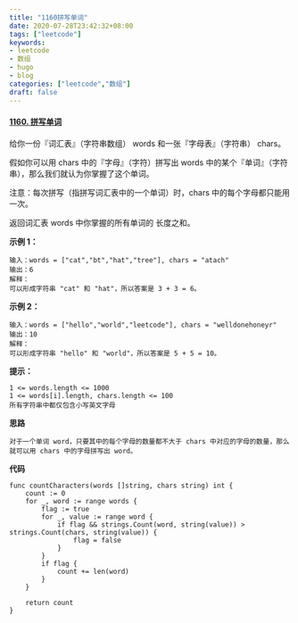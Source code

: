 ```yaml
---
title: "1160拼写单词"
date: 2020-07-28T23:42:32+08:00
tags: ["leetcode"]
keywords: 
- leetcode
- 数组
- hugo
- blog
categories: ["leetcode","数组"]
draft: false
---
```


#### [1160. 拼写单词](https://leetcode-cn.com/problems/find-words-that-can-be-formed-by-characters/)

给你一份『词汇表』（字符串数组） words 和一张『字母表』（字符串） chars。

假如你可以用 chars 中的『字母』（字符）拼写出 words 中的某个『单词』（字符串），那么我们就认为你掌握了这个单词。

注意：每次拼写（指拼写词汇表中的一个单词）时，chars 中的每个字母都只能用一次。

返回词汇表 words 中你掌握的所有单词的 长度之和。

 

**示例 1：**

```
输入：words = ["cat","bt","hat","tree"], chars = "atach"
输出：6
解释： 
可以形成字符串 "cat" 和 "hat"，所以答案是 3 + 3 = 6。
```


**示例 2：**

```
输入：words = ["hello","world","leetcode"], chars = "welldonehoneyr"
输出：10
解释：
可以形成字符串 "hello" 和 "world"，所以答案是 5 + 5 = 10。
```

**提示：**

```
1 <= words.length <= 1000
1 <= words[i].length, chars.length <= 100
所有字符串中都仅包含小写英文字母
```



**思路**

```
对于一个单词 word，只要其中的每个字母的数量都不大于 chars 中对应的字母的数量，那么就可以用 chars 中的字母拼写出 word。
```

**代码**

```
func countCharacters(words []string, chars string) int {
	count := 0
	for _, word := range words {
		flag := true
		for _, value := range word {
			if flag && strings.Count(word, string(value)) > strings.Count(chars, string(value)) {
				flag = false
			}
		}
		if flag {
			count += len(word)
		}
	}

	return count
}
```

